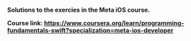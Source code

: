 <b> Solutions to the exercies in the Meta iOS course. <b>

Course link: https://www.coursera.org/learn/programming-fundamentals-swift?specialization=meta-ios-developer
